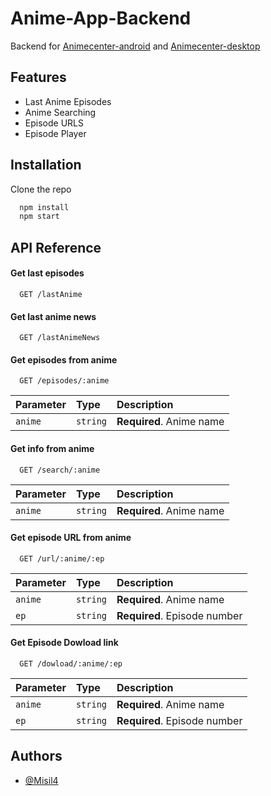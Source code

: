 #  Anime-App-Backend


Backend for [Animecenter-android](https://github.com/Misil4/animecenter-android) and [Animecenter-desktop](https://github.com/Misil4/animecenter-desktop)


## Features

- Last Anime Episodes
- Anime Searching
- Episode URLS
- Episode Player


## Installation

Clone the repo

```bash
  npm install 
  npm start
```
    
## API Reference

#### Get last episodes

```http
  GET /lastAnime
```

#### Get last anime news

```http
  GET /lastAnimeNews
```

#### Get episodes from anime

```http
  GET /episodes/:anime
```

| Parameter | Type     | Description                |
| :-------- | :------- | :------------------------- |
| `anime` | `string` | **Required**. Anime name |

#### Get info from anime

```http
  GET /search/:anime
```

| Parameter | Type     | Description                |
| :-------- | :------- | :------------------------- |
| `anime` | `string` | **Required**. Anime name |

#### Get episode URL from anime

```http
  GET /url/:anime/:ep
```

| Parameter | Type     | Description                |
| :-------- | :------- | :------------------------- |
| `anime` | `string` | **Required**. Anime name |
| `ep` | `string` | **Required**. Episode number |

#### Get Episode Dowload link

```http
  GET /dowload/:anime/:ep
```

| Parameter | Type     | Description                |
| :-------- | :------- | :------------------------- |
| `anime` | `string` | **Required**. Anime name |
| `ep` | `string` | **Required**. Episode number |



## Authors

- [@Misil4](https://github.com/Misil4)

